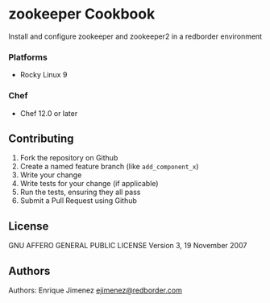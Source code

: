 # zookeeper Cookbook

Install and configure zookeeper and zookeeper2 in a redborder environment

### Platforms

- Rocky Linux 9

### Chef

- Chef 12.0 or later

## Contributing

1. Fork the repository on Github
2. Create a named feature branch (like `add_component_x`)
3. Write your change
4. Write tests for your change (if applicable)
5. Run the tests, ensuring they all pass
6. Submit a Pull Request using Github

## License 
GNU AFFERO GENERAL PUBLIC LICENSE
Version 3, 19 November 2007

## Authors
Authors: Enrique Jimenez <ejimenez@redborder.com>

